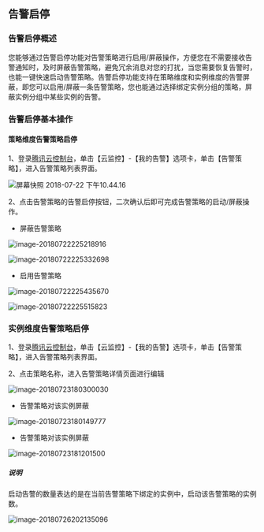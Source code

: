 ## 告警启停

### 告警启停概述

您能够通过告警启停功能对告警策略进行启用/屏蔽操作，方便您在不需要接收告警通知时，及时屏蔽告警策略，避免冗余消息对您的打扰，当您需要恢复告警时，也能一键快速启动告警策略。告警启停功能支持在策略维度和实例维度的告警屏蔽，即您可以启用/屏蔽一条告警策略，您也能通过选择绑定实例分组的策略，屏蔽实例分组中某些实例的告警。

### 告警启停基本操作

#### 策略维度告警策略启停

1、登录[腾讯云控制台](https://console.cloud.tencent.com/monitor/)，单击【云监控】-【我的告警】选项卡，单击【告警策略】，进入告警策略列表界面。

![屏幕快照 2018-07-22 下午10.44.16](https://ws1.sinaimg.cn/large/006tNc79ly1ftj0urwi3ij31kw0riaig.jpg)

2、点击告警策略的告警启停按钮，二次确认后即可完成告警策略的启动/屏蔽操作。

* 屏蔽告警策略

![image-20180722225218916](https://ws1.sinaimg.cn/large/006tNc79ly1ftj11tm1cej31kw0pljzg.jpg)

![image-20180722225332698](https://ws4.sinaimg.cn/large/006tNc79ly1ftj13380u4j31kw0pktg4.jpg)

* 启用告警策略

![image-20180722225435670](https://ws4.sinaimg.cn/large/006tNc79ly1ftj146mnn6j31kw0raqc3.jpg)

![image-20180722225515823](https://ws4.sinaimg.cn/large/006tNc79ly1ftj14xdyvej31kw0pu46h.jpg)

### 实例维度告警策略启停

1、登录[腾讯云控制台](https://console.cloud.tencent.com/monitor/)，单击【云监控】-【我的告警】选项卡，单击【告警策略】，进入告警策略列表界面。

2、点击策略名称，进入告警策略详情页面进行编辑

![image-20180723180300030](https://ws3.sinaimg.cn/large/006tNc79gy1ftjyb2y6k6j317k0joai1.jpg)

* 告警策略对该实例屏蔽

![image-20180723180149777](https://ws1.sinaimg.cn/large/006tNc79gy1ftjy9v3dvnj31kw0p244i.jpg)

* 告警策略对该实例屏蔽

![image-20180723181201500](https://ws4.sinaimg.cn/large/006tNc79gy1ftjykh4a86j31kw0qz7a0.jpg)

##### 说明

启动告警的数量表达的是在当前告警策略下绑定的实例中，启动该告警策略的实例数。

![image-20180726202135096](https://ws1.sinaimg.cn/large/006tKfTcgy1ftnj67k8z4j312g0i4q7q.jpg)







